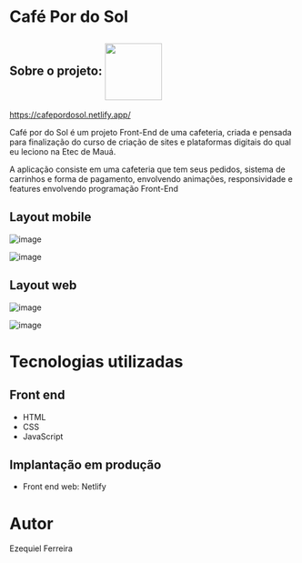# Café Por do Sol 

## Sobre o projeto: <img src="https://cafepordosol.netlify.app/assets/Logo%20Caf%C3%A9.avif" width="100px" align="center"> 

https://cafepordosol.netlify.app/

Café por do Sol é um projeto Front-End de uma cafeteria, criada e pensada para finalização do curso de criação de sites e plataformas digitais do qual eu leciono na Etec de Mauá.

A aplicação consiste em uma cafeteria que tem seus pedidos, sistema de carrinhos e forma de pagamento, envolvendo animações, responsividade e features envolvendo programação Front-End

## Layout mobile
![image](https://github.com/user-attachments/assets/aeb90eba-38a6-4e55-adb0-289f887b24aa)

![image](https://github.com/user-attachments/assets/89f074fc-9e7f-4fb9-ad74-2fb054686d91)


## Layout web
![image](https://github.com/user-attachments/assets/39ded39d-58f6-4280-88b9-abfb5f73b26b)

![image](https://github.com/user-attachments/assets/98cbd278-283f-4925-b24f-692ed8a948df)

# Tecnologias utilizadas
## Front end
- HTML 
- CSS
- JavaScript

## Implantação em produção
- Front end web: Netlify

# Autor

Ezequiel Ferreira
